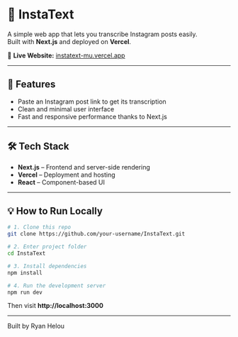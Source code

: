 # 📸 InstaText

A simple web app that lets you transcribe Instagram posts easily.  
Built with **Next.js** and deployed on **Vercel**.

🔗 **Live Website:** [instatext-mu.vercel.app](https://instatext-mu.vercel.app/)

---

## 🚀 Features
- Paste an Instagram post link to get its transcription  
- Clean and minimal user interface  
- Fast and responsive performance thanks to Next.js

---

## 🛠️ Tech Stack
- **Next.js** – Frontend and server-side rendering  
- **Vercel** – Deployment and hosting  
- **React** – Component-based UI

---

## 💡 How to Run Locally
```bash
# 1. Clone this repo
git clone https://github.com/your-username/InstaText.git

# 2. Enter project folder
cd InstaText

# 3. Install dependencies
npm install

# 4. Run the development server
npm run dev
```

Then visit **http://localhost:3000**

---
Built by Ryan Helou
